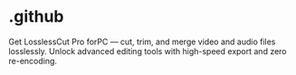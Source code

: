 # .github
Get LosslessCut Pro forPC — cut, trim, and merge video and audio files losslessly. Unlock advanced editing tools with high-speed export and zero re-encoding.
